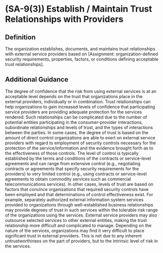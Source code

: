 
# (SA-9(3)) Establish / Maintain Trust Relationships with Providers

## Definition

The organization establishes, documents, and maintains trust relationships with external service providers based on [Assignment: organization-defined security requirements, properties, factors, or conditions defining acceptable trust relationships].

## Additional Guidance

The degree of confidence that the risk from using external services is at an acceptable level depends on the trust that organizations place in the external providers, individually or in combination. Trust relationships can help organizations to gain increased levels of confidence that participating service providers are providing adequate protection for the services rendered. Such relationships can be complicated due to the number of potential entities participating in the consumer-provider interactions, subordinate relationships and levels of trust, and the types of interactions between the parties. In some cases, the degree of trust is based on the amount of direct control organizations are able to exert on external service providers with regard to employment of security controls necessary for the protection of the service/information and the evidence brought forth as to the effectiveness of those controls. The level of control is typically established by the terms and conditions of the contracts or service-level agreements and can range from extensive control (e.g., negotiating contracts or agreements that specify security requirements for the providers) to very limited control (e.g., using contracts or service-level agreements to obtain commodity services such as commercial telecommunications services). In other cases, levels of trust are based on factors that convince organizations that required security controls have been employed and that determinations of control effectiveness exist. For example, separately authorized external information system services provided to organizations through well-established business relationships may provide degrees of trust in such services within the tolerable risk range of the organizations using the services. External service providers may also outsource selected services to other external entities, making the trust relationship more difficult and complicated to manage. Depending on the nature of the services, organizations may find it very difficult to place significant trust in external providers. This is not due to any inherent untrustworthiness on the part of providers, but to the intrinsic level of risk in the services.
